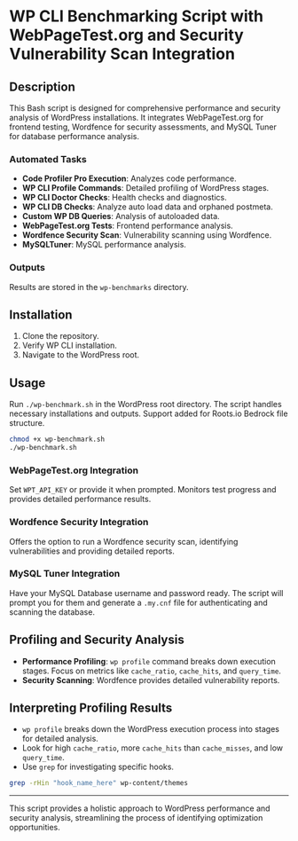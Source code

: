 # WP CLI Benchmarking Script with WebPageTest.org and Security Vulnerability Scan Integration

## Description

This Bash script is designed for comprehensive performance and security analysis of WordPress installations. It integrates WebPageTest.org for frontend testing, Wordfence for security assessments, and MySQL Tuner for database performance analysis.

### Automated Tasks

- **Code Profiler Pro Execution**: Analyzes code performance.
- **WP CLI Profile Commands**: Detailed profiling of WordPress stages.
- **WP CLI Doctor Checks**: Health checks and diagnostics.
- **WP CLI DB Checks**: Analyze auto load data and orphaned postmeta.
- **Custom WP DB Queries**: Analysis of autoloaded data.
- **WebPageTest.org Tests**: Frontend performance analysis.
- **Wordfence Security Scan**: Vulnerability scanning using Wordfence.
- **MySQLTuner**: MySQL performance analysis.

### Outputs

Results are stored in the `wp-benchmarks` directory.

## Installation

1. Clone the repository.
2. Verify WP CLI installation.
3. Navigate to the WordPress root.

## Usage

Run `./wp-benchmark.sh` in the WordPress root directory. The script handles necessary installations and outputs. Support added for Roots.io Bedrock file structure.

```bash
chmod +x wp-benchmark.sh
./wp-benchmark.sh
```

### WebPageTest.org Integration

Set `WPT_API_KEY` or provide it when prompted. Monitors test progress and provides detailed performance results.

### Wordfence Security Integration

Offers the option to run a Wordfence security scan, identifying vulnerabilities and providing detailed reports.

### MySQL Tuner Integration
Have your MySQL Database username and password ready. The script will prompt you for them and generate a `.my.cnf` file for authenticating and scanning the database.

## Profiling and Security Analysis

- **Performance Profiling**: `wp profile` command breaks down execution stages. Focus on metrics like `cache_ratio`, `cache_hits`, and `query_time`.
- **Security Scanning**: Wordfence provides detailed vulnerability reports.

## Interpreting Profiling Results

- `wp profile` breaks down the WordPress execution process into stages for detailed analysis.
- Look for high `cache_ratio`, more `cache_hits` than `cache_misses`, and low `query_time`.
- Use `grep` for investigating specific hooks.
```bash
grep -rHin "hook_name_here" wp-content/themes
```

---

This script provides a holistic approach to WordPress performance and security analysis, streamlining the process of identifying optimization opportunities.
